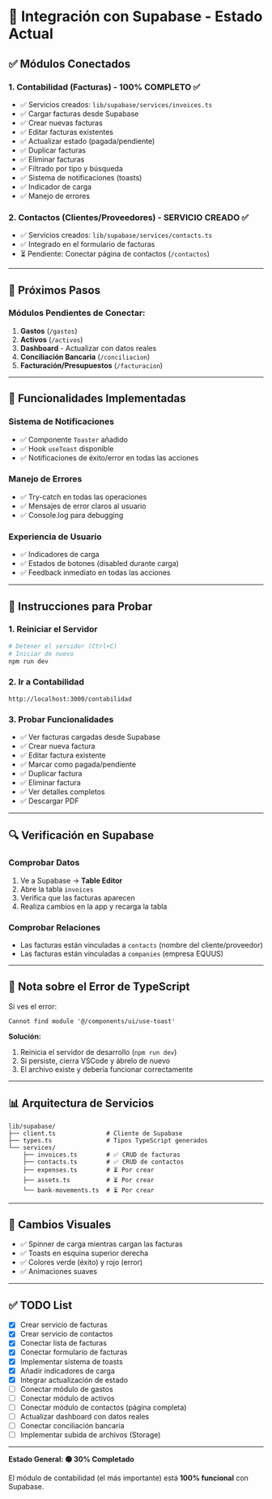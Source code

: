 # 🔗 Integración con Supabase - Estado Actual

## ✅ Módulos Conectados

### 1. **Contabilidad (Facturas)** - 100% COMPLETO ✅
- ✅ Servicios creados: `lib/supabase/services/invoices.ts`
- ✅ Cargar facturas desde Supabase
- ✅ Crear nuevas facturas
- ✅ Editar facturas existentes
- ✅ Actualizar estado (pagada/pendiente)
- ✅ Duplicar facturas
- ✅ Eliminar facturas
- ✅ Filtrado por tipo y búsqueda
- ✅ Sistema de notificaciones (toasts)
- ✅ Indicador de carga
- ✅ Manejo de errores

### 2. **Contactos (Clientes/Proveedores)** - SERVICIO CREADO ✅
- ✅ Servicios creados: `lib/supabase/services/contacts.ts`
- ✅ Integrado en el formulario de facturas
- ⏳ Pendiente: Conectar página de contactos (`/contactos`)

---

## 🔄 Próximos Pasos

### Módulos Pendientes de Conectar:

1. **Gastos** (`/gastos`)
2. **Activos** (`/activos`)
3. **Dashboard** - Actualizar con datos reales
4. **Conciliación Bancaria** (`/conciliacion`)
5. **Facturación/Presupuestos** (`/facturacion`)

---

## 🎯 Funcionalidades Implementadas

### Sistema de Notificaciones
- ✅ Componente `Toaster` añadido
- ✅ Hook `useToast` disponible
- ✅ Notificaciones de éxito/error en todas las acciones

### Manejo de Errores
- ✅ Try-catch en todas las operaciones
- ✅ Mensajes de error claros al usuario
- ✅ Console.log para debugging

### Experiencia de Usuario
- ✅ Indicadores de carga
- ✅ Estados de botones (disabled durante carga)
- ✅ Feedback inmediato en todas las acciones

---

## 📝 Instrucciones para Probar

### 1. Reiniciar el Servidor
```bash
# Detener el servidor (Ctrl+C)
# Iniciar de nuevo
npm run dev
```

### 2. Ir a Contabilidad
```
http://localhost:3000/contabilidad
```

### 3. Probar Funcionalidades
- ✅ Ver facturas cargadas desde Supabase
- ✅ Crear nueva factura
- ✅ Editar factura existente
- ✅ Marcar como pagada/pendiente
- ✅ Duplicar factura
- ✅ Eliminar factura
- ✅ Ver detalles completos
- ✅ Descargar PDF

---

## 🔍 Verificación en Supabase

### Comprobar Datos
1. Ve a Supabase → **Table Editor**
2. Abre la tabla `invoices`
3. Verifica que las facturas aparecen
4. Realiza cambios en la app y recarga la tabla

### Comprobar Relaciones
- Las facturas están vinculadas a `contacts` (nombre del cliente/proveedor)
- Las facturas están vinculadas a `companies` (empresa EQUUS)

---

## 🐛 Nota sobre el Error de TypeScript

Si ves el error:
```
Cannot find module '@/components/ui/use-toast'
```

**Solución:**
1. Reinicia el servidor de desarrollo (`npm run dev`)
2. Si persiste, cierra VSCode y ábrelo de nuevo
3. El archivo existe y debería funcionar correctamente

---

## 📊 Arquitectura de Servicios

```
lib/supabase/
├── client.ts              # Cliente de Supabase
├── types.ts               # Tipos TypeScript generados
└── services/
    ├── invoices.ts        # ✅ CRUD de facturas
    ├── contacts.ts        # ✅ CRUD de contactos
    ├── expenses.ts        # ⏳ Por crear
    ├── assets.ts          # ⏳ Por crear
    └── bank-movements.ts  # ⏳ Por crear
```

---

## 🎨 Cambios Visuales

- ✅ Spinner de carga mientras cargan las facturas
- ✅ Toasts en esquina superior derecha
- ✅ Colores verde (éxito) y rojo (error)
- ✅ Animaciones suaves

---

## ✅ TODO List

- [x] Crear servicio de facturas
- [x] Crear servicio de contactos
- [x] Conectar lista de facturas
- [x] Conectar formulario de facturas
- [x] Implementar sistema de toasts
- [x] Añadir indicadores de carga
- [x] Integrar actualización de estado
- [ ] Conectar módulo de gastos
- [ ] Conectar módulo de activos
- [ ] Conectar módulo de contactos (página completa)
- [ ] Actualizar dashboard con datos reales
- [ ] Conectar conciliación bancaria
- [ ] Implementar subida de archivos (Storage)

---

**Estado General: 🟢 30% Completado**

El módulo de contabilidad (el más importante) está **100% funcional** con Supabase.
